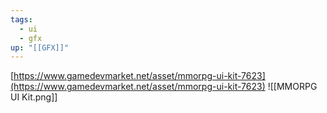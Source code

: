 ```yaml
---
tags:
  - ui
  - gfx
up: "[[GFX]]"
---
```

[https://www.gamedevmarket.net/asset/mmorpg-ui-kit-7623](https://www.gamedevmarket.net/asset/mmorpg-ui-kit-7623)
![[MMORPG UI Kit.png]]
